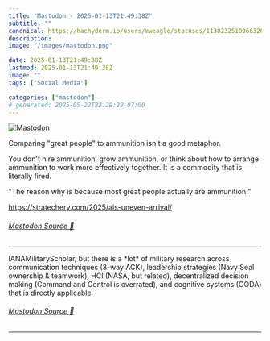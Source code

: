 ```yaml
---
title: "Mastodon - 2025-01-13T21:49:38Z"
subtitle: ""
canonical: https://hachyderm.io/users/mweagle/statuses/113823251096632071
description:
image: "/images/mastodon.png"

date: 2025-01-13T21:49:38Z
lastmod: 2025-01-13T21:49:38Z
image: ""
tags: ["Social Media"]

categories: ["mastodon"]
# generated: 2025-05-22T22:29:20-07:00
---
```

![Mastodon](/images/mastodon.png)

<p>Comparing &quot;great people&quot; to ammunition isn&#39;t a good metaphor. </p><p>You don&#39;t hire ammunition, grow ammunition, or think about how to arrange ammunition to work more effectively together. It is a commodity that is literally fired. </p><p>&quot;The reason why is because most great people actually are ammunition.”</p><p><a href="https://stratechery.com/2025/ais-uneven-arrival/" target="_blank" rel="nofollow noopener noreferrer" translate="no"><span class="invisible">https://</span><span class="ellipsis">stratechery.com/2025/ais-uneve</span><span class="invisible">n-arrival/</span></a></p>


###### [Mastodon Source 🐘](https://hachyderm.io/@mweagle/113823251096632071)

___

<p>IANAMilitaryScholar, but there is a *lot* of military research across communication techniques (3-way ACK), leadership strategies (Navy Seal ownership &amp; teamwork), HCI (NASA, but related), decentralized decision making (Command and Control is overrated), and cognitive systems (OODA) that is directly applicable.</p>


###### [Mastodon Source 🐘](https://hachyderm.io/@mweagle/113823276723839845)

___
